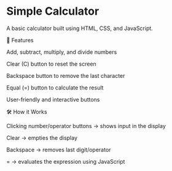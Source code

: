 # Simple Calculator
A basic calculator built using HTML, CSS, and JavaScript.

🚀 Features

Add, subtract, multiply, and divide numbers

Clear (C) button to reset the screen

Backspace button to remove the last character

Equal (=) button to calculate the result

User-friendly and interactive buttons

🛠️ How it Works

Clicking number/operator buttons → shows input in the display

Clear → empties the display

Backspace → removes last digit/operator

= → evaluates the expression using JavaScript

